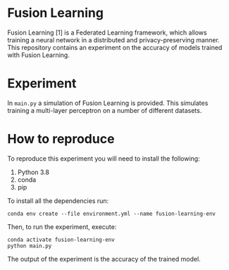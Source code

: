 # Fusion Learning
Fusion Learning [1] is a Federated Learning framework, which allows training a neural network in a distributed and privacy-preserving manner.
This repository contains an experiment on the accuracy of models trained with Fusion Learning.

# Experiment
In `main.py` a simulation of Fusion Learning is provided.
This simulates training a multi-layer perceptron on a number of different datasets.

# How to reproduce
To reproduce this experiment you will need to install the following:
1. Python 3.8
2. conda
3. pip

To install all the dependencies run:
```
conda env create --file environment.yml --name fusion-learning-env
```

Then, to run the experiment, execute:
```
conda activate fusion-learning-env
python main.py
```

The output of the experiment is the accuracy of the trained model.
